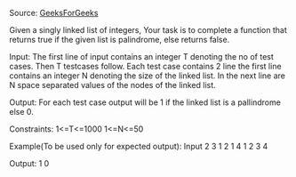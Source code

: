 Source: [GeeksForGeeks](http://www.practice.geeksforgeeks.org/problem-page.php?pid=700391)

Given a singly linked list of integers, Your task is to complete a function that returns true if the given list is palindrome, else returns false.

Input:
The first line of input contains an integer T denoting the no of test cases. Then T testcases follow. Each test case contains 2 line the first line contains an integer N denoting the size of the linked list. In the next line are N space separated values of the nodes of the linked list.

Output:
For each test case output will be 1 if the linked list is a pallindrome else 0.

Constraints:
1<=T<=1000
1<=N<=50

Example(To be used only for expected output):
Input
2
3
1 2 1
4
1 2 3 4

Output:
1
0
